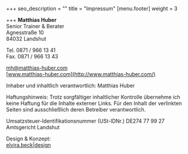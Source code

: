 +++
seo_description = ""
title = "Impressum"
[menu.footer]
weight = 3

+++
**Matthias Huber**  
Senior Trainer & Berater  
Agnesstraße 10  
84032 Landshut

Tel. 0871 / 966 13 41  
Fax. 0871 / 966 13 43

[mh@matthias-huber.com](mailto:mh@matthias-huber.com)  
[www.matthias-huber.com](http://www.matthias-huber.com/)

Inhaber und inhaltlich verantwortlich: Matthias Huber

Haftungshinweis: Trotz sorgfältiger inhaltlicher Kontrolle übernehme ich keine Haftung für die Inhalte externer Links. Für den Inhalt der verlinkten Seiten sind ausschließlich deren Betreiber verantwortlich.

Umsatzsteuer-Identifikationsnummer (USt-IDNr.) DE274 77 99 27  
Amtsgericht Landshut

Design & Konzept:  
[elvira.beck|design](http://elvirabeck-design.de/)